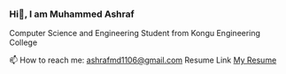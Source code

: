 ### Hi👋, I am Muhammed Ashraf

Computer Science and Engineering Student from Kongu Engineering College

📫 How to reach me: ashrafmd1106@gmail.com
Resume Link [My Resume](https://drive.google.com/file/d/14z_v2b8efrcnL1QGEUPjrn_tkxm5TC1L/view?usp=sharing)
<!--
**ashraf-md06/ashraf-md06** is a ✨ _special_ ✨ repository because its `README.md` (this file) appears on your GitHub profile.

Here are some ideas to get you started:

- 🔭 I’m currently working on ...
- 🌱 I’m currently learning ...
- 👯 I’m looking to collaborate on ...
- 🤔 I’m looking for help with ...
- 💬 Ask me about ...
- 📫 How to reach me: ...
- 😄 Pronouns: ...
- ⚡ Fun fact: ...
-->
